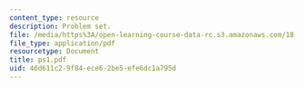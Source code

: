 ```yaml
---
content_type: resource
description: Problem set.
file: /media/https%3A/open-learning-course-data-rc.s3.amazonaws.com/18-435j-quantum-computation-fall-2003/46d611c29f84ece62be5efe6dc1a795d_ps1.pdf
file_type: application/pdf
resourcetype: Document
title: ps1.pdf
uid: 46d611c2-9f84-ece6-2be5-efe6dc1a795d
---
```

